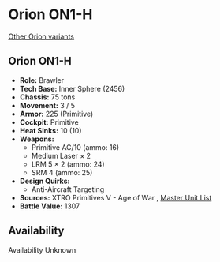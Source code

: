 # Orion ON1-H 

[Other Orion variants](../orion.md) 

## Orion ON1-H 

- **Role:** Brawler 
- **Tech Base:** Inner Sphere (2456) 
- **Chassis:** 75 tons 
- **Movement:** 3 / 5 
- **Armor:** 225 (Primitive) 
- **Cockpit:** Primitive 
- **Heat Sinks:** 10 (10) 
- **Weapons:** 
  - Primitive AC/10 (ammo: 16) 
  - Medium Laser × 2 
  - LRM 5 × 2 (ammo: 24) 
  - SRM 4 (ammo: 25) 
- **Design Quirks:** 
  - Anti-Aircraft Targeting 
- **Sources:** XTRO Primitives V - Age of War , [Master Unit List](http://masterunitlist.info/Unit/Details/7405/orion-on1-h) 
- **Battle Value:** 1307 

## Availability 

Availability Unknown 

